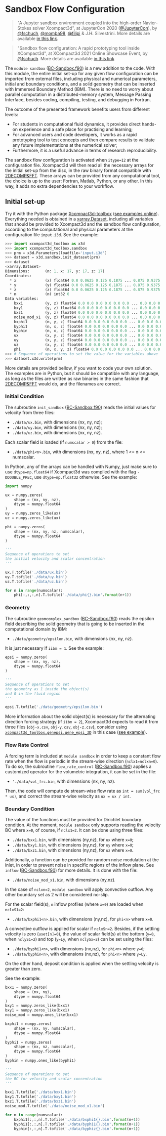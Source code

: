 # Sandbox Flow Configuration

> "A Jupyter sandbox environment coupled into the high-order Navier-Stokes solver Xcompact3d", at JupyterCon 2020 ([@JupyterCon](https://twitter.com/JupyterCon)), by [@fschuch](https://github.com/fschuch), [@momba98](https://github.com/momba98), [@filipi](https://github.com/filipi) & J.H. Silvestrini. More details are available [in this link](https://www.fschuch.com/en/publication/2020-jupytercon/).

> "Sandbox flow configuration: A rapid prototyping tool inside XCompact3d", at XCompact3d 2021 Online Showcase Event, by [@fschuch](https://github.com/fschuch). More details are available [in this link](https://www.fschuch.com/en/talk/sandbox-flow-configuration-a-rapid-prototyping-tool-inside-xcompact3d/).

The `module sandbox` ([BC-Sandbox.f90](../../src/BC-Sandbox.f90)) is a new addition to the code.
With this module, the entire initial set-up for any given flow configuration can be imported from external files, including physical and numerical parameters, initial and boundary conditions, and a solid geometry that can be inserted with Immersed Boundary Method (IBM). There is no need to worry about parallel computation in a distributed-memory system, Message Passing Interface, besides coding, compiling, testing, and debugging in Fortran.

The outcome of the presented framework benefits users from different levels:

- For students in computational fluid dynamics, it provides direct hands-on experience and a safe place for practising and learning;
- For advanced users and code developers, it works as a rapid prototyping tool to test concepts and then compare results to validate any future implementations at the numerical solver;
- Furthermore, it is a useful advance in terms of research reproducibility.

The sandbox flow configuration is activated when `itype=12` at the configuration file. Xcompact3d will then read all the necessary arrays for the initial set-up from the disc, in the raw binary format compatible with [2DECOMP&FFT](http://www.2decomp.org/).
These arrays can be provided from any computational tool, the choice is up to the user: Fortran, Matlab, Python, or any other. In this way, it adds no extra dependencies to your workflow.

## Initial set-up

Try it with the Python package [Xcompact3d-toolbox](https://github.com/fschuch/xcompact3d_toolbox) ([see examples online](https://xcompact3d-toolbox.readthedocs.io/en/latest/tutorial.html#sandbox-examples)). 
Everything needed is obtained in a [xarray.Dataset](http://xarray.pydata.org/en/stable/generated/xarray.Dataset.html), including all variables that should be provided to Xcompact3d and the sandbox flow configuration, according to the computational and physical parameters at the configuration file `input.i3d`. See the example:

```python
>>> import xcompact3d_toolbox as x3d
>>> import xcompact3d_toolbox.sandbox
>>> prm = x3d.Parameters(loadfile='input.i3d')
>>> dataset = x3d.sandbox.init_dataset(prm)
>>> dataset
<xarray.Dataset>
Dimensions:       (n: 1, x: 17, y: 17, z: 17)
Coordinates:
  * x             (x) float64 0.0 0.0625 0.125 0.1875 ... 0.875 0.9375 1.0
  * y             (y) float64 0.0 0.0625 0.125 0.1875 ... 0.875 0.9375 1.0
  * z             (z) float64 0.0 0.0625 0.125 0.1875 ... 0.875 0.9375 1.0
  * n             (n) int32 0
Data variables:
    bxx1          (y, z) float64 0.0 0.0 0.0 0.0 0.0 0.0 ... 0.0 0.0 0.0 0.0 0.0
    bxy1          (y, z) float64 0.0 0.0 0.0 0.0 0.0 0.0 ... 0.0 0.0 0.0 0.0 0.0
    bxz1          (y, z) float64 0.0 0.0 0.0 0.0 0.0 0.0 ... 0.0 0.0 0.0 0.0 0.0
    noise_mod_x1  (y, z) float64 0.0 0.0 0.0 0.0 0.0 0.0 ... 0.0 0.0 0.0 0.0 0.0
    bxphi1        (n, y, z) float64 0.0 0.0 0.0 0.0 0.0 ... 0.0 0.0 0.0 0.0 0.0
    byphi1        (n, x, z) float64 0.0 0.0 0.0 0.0 0.0 ... 0.0 0.0 0.0 0.0 0.0
    byphin        (n, x, z) float64 0.0 0.0 0.0 0.0 0.0 ... 0.0 0.0 0.0 0.0 0.0
    ux            (x, y, z) float64 0.0 0.0 0.0 0.0 0.0 ... 0.0 0.0 0.0 0.0 0.0
    uy            (x, y, z) float64 0.0 0.0 0.0 0.0 0.0 ... 0.0 0.0 0.0 0.0 0.0
    uz            (x, y, z) float64 0.0 0.0 0.0 0.0 0.0 ... 0.0 0.0 0.0 0.0 0.0
    phi           (n, x, y, z) float64 0.0 0.0 0.0 0.0 0.0 ... 0.0 0.0 0.0 0.0
>>> # Sequence of operations to set the value for the variables above
>>> dataset.x3d.write(prm)
```

More details are provided bellow, if you want to code your own solution. The examples are in Python, but it should be compatible with any language, as long as the files are written as raw binaries in the same fashion that [2DECOMP&FFT](http://www.2decomp.org/) would do, and the filenames are correct.

### Initial Condition

The subroutine `init_sandbox` ([BC-Sandbox.f90](../../src/BC-Sandbox.f90)) reads the initial values for velocity from three files:

* `./data/ux.bin`, with dimensions (nx, ny, nz);
* `./data/uy.bin`, with dimensions (nx, ny, nz);
* `./data/uz.bin`, with dimensions (nx, ny, nz).

Each scalar field is loaded (if `numscalar > 0`) from the file:

* `./data/phi<n>.bin`, with dimensions (nx, ny, nz), where 1 <= n <= numscalar.

In Python, any of the arrays can be handled with Numpy, just make sure to use `dtype=np.float64` if Xcompact3d was compiled with the flag `-DDOUBLE_PREC`, use `dtype=np.float32` otherwise. See the example:

```python
import numpy

ux = numpy.zeros(
    shape = (nx, ny, nz),
    dtype = numpy.float64    
)
uy = numpy.zeros_like(ux)
uz = numpy.zeros_like(ux)

phi = numpy.zeros(
    shape = (nx, ny, nz, numscalar),
    dtype = numpy.float64    
)

'''
Sequence of operations to set
the initial velocity and scalar concentration
'''

ux.T.tofile('./data/ux.bin')
uy.T.tofile('./data/uy.bin')
uz.T.tofile('./data/uz.bin')

for n in range(numscalar):
    phi[:,:,:,n].T.tofile('./data/phi{}.bin'.format(n+1))
```

### Geometry

The subroutine `geomcomplex_sandbox` ([BC-Sandbox.f90](../../src/BC-Sandbox.f90)) reads the epsilon field describing the solid geometry that is going to be inserted in the computational domain by IBM:

* `./data/geometry/epsilon.bin`, with dimensions (nx, ny, nz).

It is just necessary if `iibm = 1`. See the example:

```python
epsi = numpy.zeros(
    shape = (nx, ny, nz),
    dtype = numpy.float64    
)

'''
Sequence of operations to set
the geometry as 1 inside the object(s)
and 0 in the fluid region
'''

epsi.T.tofile('./data/geometry/epsilon.bin')
```

More information about the solid object(s) is necessary for the alternating direction forcing strategy (if `iibm = 2`), Xcompact3d expects to read it from three files (`obj-x.csv`, `obj-y.csv`, `obj-z.csv`), consider using [`xcompact3d_toolbox.genepsi.gene_epsi_3D`](xcompact3d_toolbox.genepsi.gene_epsi_3D) in this case ([see example](https://xcompact3d-toolbox.readthedocs.io/en/latest/examples/Cylinder.html)).

### Flow Rate Control

A forcing term is included at `module sandbox` in order to keep a constant flow rate when the flow is periodic in the stream-wise direction (`nclx1=nclxn=0`). To do so, the subroutine `flow_rate_control` ([BC-Sandbox.f90](../../src/BC-Sandbox.f90)) applies a customized operator for the volumetric integration, it can be set in the file:

* `'./data/vol_frc.bin`, with dimensions (nx, ny, nz).

Then, the code will compute de stream-wise flow rate as `int = sum(vol_frc * ux)`, and correct the stream-wise velocity as `ux = ux / int`.

### Boundary Condition

The value of the functions must be provided for Dirichlet boundary condition.
At the moment, `module sandbox` only supports reading the velocity BC where `x=0`, of course, if `nclx1=2`. It can be done using three files:

* `./data/bxx1.bin`, with dimensions (ny,nz), for `ux` where `x=0`;
* `./data/bxy1.bin`, with dimensions (ny,nz), for `uy` where `x=0`;
* `./data/bxz1.bin`, with dimensions (ny,nz), for `uz` where `x=0`.

Additionally, a function can be provided for random noise modulation at the inlet, in order to prevent noise in specific regions of the inflow plane. See `inflow` ([BC-Sandbox.f90](../../src/BC-Sandbox.f90)) for more details. It is done with the file:

* `./data/noise_mod_x1.bin`, with dimensions (ny,nz).

In the case of `nclxn=2`, `module sandbox` will apply convective outflow. Any other boundary set as 2 will be considered no-slip.

For the scalar field(s), `n` inflow profiles (where `x=0`) are loaded when `nclxS1=2`:

* `./data/bxphi1<n>.bin`, with dimensions (ny,nz), for `phi<n>` where `x=0`.

A convective outflow is applied for scalar if `nclxSn=2`. Besides, if the settling velocity is zero (`uset[n]=0`), the value of scalar field(s) at the bottom (`y=0`, when `nclyS1=2`) and top (`y=Ly`, when `nclySx=2`) can be set using the files:

* `./data/byphi1<n>`, with dimensions (nx,nz), for `phi<n>` where `y=0`;
* `./data/byphin<n>`, with dimensions (nx,nz), for `phi<n>` where `y=Ly`.

On the other hand, deposit condition is applied when the settling velocity is greater than zero.

See the example:

```python
bxx1 = numpy.zeros(
    shape = (nx, ny),
    dtype = numpy.float64    
)
bxy1 = numpy.zeros_like(bxx1)
bxy1 = numpy.zeros_like(bxx1)
noise_mod = numpy.ones_like(bxx1)

bxphi1 = numpy.zeros(
    shape = (nx, ny, numscalar),
    dtype = numpy.float64    
)
byphi1 = numpy.zeros(
    shape = (nx, nz, numscalar),
    dtype = numpy.float64    
)
byphin = numpy.ones_like(byphi1)

'''
Sequence of operations to set
the BC for velocity and scalar concentration
'''

bxx1.T.tofile('./data/bxx1.bin')
bxy1.T.tofile('./data/bxy1.bin')
bxz1.T.tofile('./data/bxz1.bin')
noise_mod.T.tofile('./data/noise_mod_x1.bin')

for n in range(numscalar):
    bxphi1[:,:,n].T.tofile('./data/bxphi1{}.bin'.format(n+1))
    byphi1[:,:,n].T.tofile('./data/byphi1{}.bin'.format(n+1))
    byphin[:,:,n].T.tofile('./data/byphiz{}.bin'.format(n+1))
```
